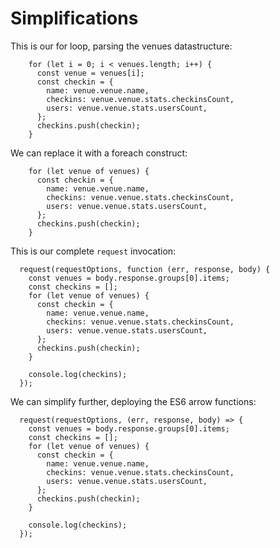 # Simplifications


This is our for loop, parsing the venues datastructure:

~~~
    for (let i = 0; i < venues.length; i++) {
      const venue = venues[i];
      const checkin = {
        name: venue.venue.name,
        checkins: venue.venue.stats.checkinsCount,
        users: venue.venue.stats.usersCount,
      };
      checkins.push(checkin);
    }
~~~


We can replace it with a foreach construct:

~~~
    for (let venue of venues) {
      const checkin = {
        name: venue.venue.name,
        checkins: venue.venue.stats.checkinsCount,
        users: venue.venue.stats.usersCount,
      };
      checkins.push(checkin);
    }
~~~

This is our complete `request` invocation:

~~~
  request(requestOptions, function (err, response, body) {
    const venues = body.response.groups[0].items;
    const checkins = [];
    for (let venue of venues) {
      const checkin = {
        name: venue.venue.name,
        checkins: venue.venue.stats.checkinsCount,
        users: venue.venue.stats.usersCount,
      };
      checkins.push(checkin);
    }

    console.log(checkins);
  });
~~~

We can simplify further, deploying the ES6 arrow functions:


~~~
  request(requestOptions, (err, response, body) => {
    const venues = body.response.groups[0].items;
    const checkins = [];
    for (let venue of venues) {
      const checkin = {
        name: venue.venue.name,
        checkins: venue.venue.stats.checkinsCount,
        users: venue.venue.stats.usersCount,
      };
      checkins.push(checkin);
    }

    console.log(checkins);
  });
~~~
